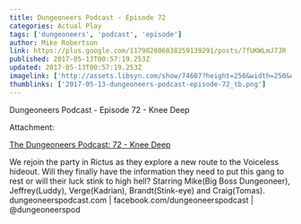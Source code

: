 ```yaml
---
title: Dungeoneers Podcast - Episode 72
categories: Actual Play
tags: ['dungeoneers', 'podcast', 'episode']
author: Mike Robertson
link: https://plus.google.com/117982806838259139291/posts/7fUKWLmJ7JR
published: 2017-05-13T00:57:19.253Z
updated: 2017-05-13T00:57:19.253Z
imagelink: ['http://assets.libsyn.com/show/74607?height=250&width=250&overlay=true']
thumblinks: ['2017-05-13-dungeoneers-podcast-episode-72_tb.png']
---
```


Dungeoneers Podcast - Episode 72 - Knee Deep


Attachment:

<a href='http://dungeoneerspodcast.libsyn.com/72-knee-deep'>The Dungeoneers Podcast: 72 - Knee Deep</a>


We rejoin the party in Rictus as they explore a new route to the Voiceless hideout. Will they finally have the information they need to put this gang to rest or will their luck stink to high hell? Starring Mike(Big Boss Dungeoneer), Jeffrey(Luddy), Verge(Kadrian), Brandt(Stink-eye) and Craig(Tomas). dungeoneerspodcast.com | facebook.com/dungeoneerspodcast | @dungeoneerspod